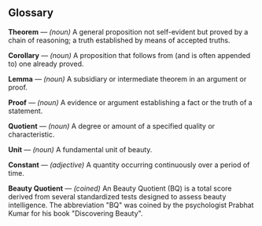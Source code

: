 ## Glossary
<b>Theorem</b> ― <i>(noun)</i> A general proposition not self-evident but proved by a chain of reasoning; a truth established by means of accepted truths.

<b>Corollary</b> ― <i>(noun)</i> A proposition that follows from (and is often appended to) one already proved.

<b>Lemma</b> ― <i>(noun)</i> A subsidiary or intermediate theorem in an argument or proof.

<b>Proof</b> ― <i>(noun)</i> A evidence or argument establishing a fact or the truth of a statement.

<b>Quotient</b> ― <i>(noun)</i> A degree or amount of a specified quality or characteristic.

<b>Unit</b> ― <i>(noun)</i> A fundamental unit of beauty.

<b>Constant</b> ― <i>(adjective)</i> A quantity occurring continuously over a period of time.

<b>Beauty Quotient</b> ― <i>(coined)</i> An Beauty Quotient (BQ) is a total score derived from several standardized tests designed to assess beauty intelligence. The abbreviation "BQ" was coined by the psychologist Prabhat Kumar for his book "Discovering Beauty".
